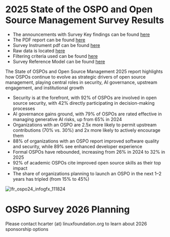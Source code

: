 # 2025 State of the OSPO and Open Source Management Survey Results

- The announcements with Survey Key findings can be found [here]()
- The PDF report can be found [here](https://www.linuxfoundation.org/research/ospo-2025)
- Survey Instrument pdf can be found [here](https://data.world/thelinuxfoundation/2025-ospo-survey)
- Raw data is located [here](https://data.world/thelinuxfoundation/2025-ospo-survey)
- Filtering criteria used can be found [here](https://data.world/thelinuxfoundation/2025-ospo-survey)
- Survey Reference Model can be found [here](https://data.world/thelinuxfoundation/2025-ospo-survey)

The State of OSPOs and Open Source Management 2025 report highlights how OSPOs continue to evolve as strategic drivers of open source management, playing central roles in security, AI governance, upstream engagement, and institutional growth

- Security is at the forefront, with 92% of OSPOs are involved in open source security, with 42% directly participating in decision-making processes
- AI governance gains ground, with 79% of OSPOs are rated effective in managing generative AI risks, up from 65% in 2024
- Organizations with an OSPO are 2.5x more likely to permit upstream contributions (70% vs. 30%) and 2x more likely to actively encourage them
- 88% of organizations with an OSPO report improved software quality and security, while 89% see enhanced developer experience
- Formal OSPOs have rebounded, increasing from 26% in 2024 to 32% in 2025
- 92% of academic OSPOs cite improved open source skills as their top impact
- The share of organizations planning to launch an OSPO in the next 1–2 years has tripled (from 15% to 45%)
  
![lfr_ospo24_infogfx_111824](https://github.com/user-attachments/assets/0fe0c6b5-ec93-4ad7-a40b-d0ae5c48ce2b)

# OSPO Survey 2026 Planning

Please contact hcarter (at) linuxfoundation.org to learn about 2026 sponsorship options
